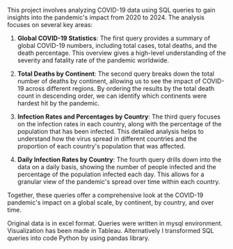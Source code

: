 This project involves analyzing COVID-19 data using SQL queries to gain insights into the pandemic's impact from 2020 to 2024. The analysis focuses on several key areas:

1. **Global COVID-19 Statistics**: The first query provides a summary of global COVID-19 numbers, including total cases, total deaths, and the death percentage.
   This overview gives a high-level understanding of the severity and fatality rate of the pandemic worldwide.

2. **Total Deaths by Continent**: The second query breaks down the total number of deaths by continent, allowing us to see the impact of COVID-19 across different regions.
    By ordering the results by the total death count in descending order, we can identify which continents were hardest hit by the pandemic.

3. **Infection Rates and Percentages by Country**: The third query focuses on the infection rates in each country, along with the percentage of the population that has been infected.
   This detailed analysis helps to understand how the virus spread in different countries and the proportion of each country's population that was affected.

4. **Daily Infection Rates by Country**: The fourth query drills down into the data on a daily basis, showing the number of people infected and the percentage of the population
   infected each day. This allows for a granular view of the pandemic's spread over time within each country.

Together, these queries offer a comprehensive look at the COVID-19 pandemic's impact on a global scale, by continent, by country, and over time.

Original data is in excel format.
Queries were written in mysql environment.
Visualization has been made in Tableau.
Alternatively I transformed SQL queries into code Python by using pandas library.
